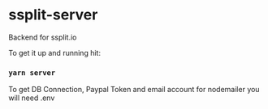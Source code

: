 # ssplit-server
Backend for ssplit.io

To get it up and running hit:
### `yarn server`

To get DB Connection, Paypal Token and email account for nodemailer you will need .env
